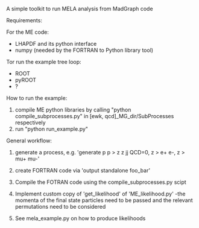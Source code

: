A simple toolkit to run MELA analysis from MadGraph code

Requirements:

For the ME code:
- LHAPDF and its python interface
- numpy (needed by the FORTRAN to Python library tool)

Tor run the example tree loop:
- ROOT
- pyROOT
- ?


How to run the example:

1) compile ME python libraries by calling "python compile_subprocesses.py" in [ewk, qcd]_MG_dir/SubProcesses respectively
2) run "python run_example.py" 


General workflow:


1) generate a process, e.g. 'generate p p > z z jj QCD=0, z > e+ e-, z > mu+ mu-'

2) create FORTRAN code via 'output standalone foo_bar'

3) Compile the FOTRAN code using the compile_subprocesses.py scipt

4) Implement custom copy of 'get_likelihood' of 'ME_likelihood.py'
    -the momenta of the final state particles need to be passed and the relevant permutations need to be considered

5) See mela_example.py on how to produce likelihoods 
 

